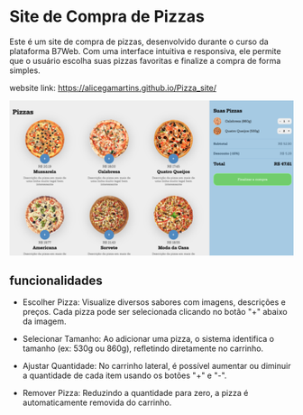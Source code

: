 # Site de Compra de Pizzas 
Este é um site de compra de pizzas, desenvolvido durante o curso da plataforma B7Web. Com uma interface intuitiva e responsiva, ele permite que o usuário escolha suas pizzas favoritas e finalize a compra de forma simples.

website link: https://alicegamartins.github.io/Pizza_site/

<img src="https://github.com/alicegamartins/Pizza_site/blob/070b99651fa449c64978ddbc3f4cfa9eeb97fc6e/imagem.png" width="600">



## funcionalidades
* Escolher Pizza:
Visualize diversos sabores com imagens, descrições e preços. Cada pizza pode ser selecionada clicando no botão "+" abaixo da imagem.

* Selecionar Tamanho:
Ao adicionar uma pizza, o sistema identifica o tamanho (ex: 530g ou 860g), refletindo diretamente no carrinho.

* Ajustar Quantidade:
No carrinho lateral, é possível aumentar ou diminuir a quantidade de cada item usando os botões "+" e "-".

* Remover Pizza:
Reduzindo a quantidade para zero, a pizza é automaticamente removida do carrinho.
